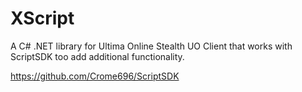 # XScript
A C# .NET library for Ultima Online Stealth UO Client that works with ScriptSDK too add additional functionality.

https://github.com/Crome696/ScriptSDK
